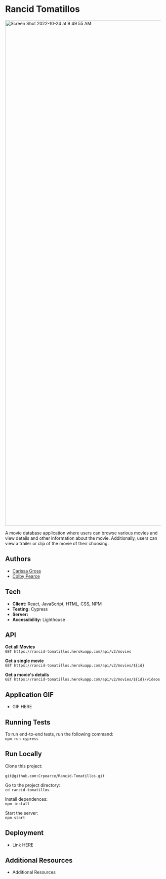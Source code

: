 # Rancid Tomatillos
<img width="1634" alt="Screen Shot 2022-10-24 at 9 49 55 AM" src="https://user-images.githubusercontent.com/83977544/197569789-e46617a6-b8e1-4906-a18f-2eb4cc3ec233.png">

A movie database application where users can browse various movies and view details and other information about the movie.  Additionally, users can view a trailer or clip of the movie of their choosing.

## Authors
- [Carissa Gross](https://github.com/carissagross)
- [Colby Pearce](https://github.com/Crpearce)

## Tech
- **Client:** React, JavaScript, HTML, CSS, NPM
- **Testing:** Cypress
- **Server:**
- **Accessibility:** Lighthouse

## API
**Get all Movies**<br>
`GET https://rancid-tomatillos.herokuapp.com/api/v2/movies`

**Get a single movie**<br>
`GET https://rancid-tomatillos.herokuapp.com/api/v2/movies/${id}`

**Get a movie's details**<br>
`GET https://rancid-tomatillos.herokuapp.com/api/v2/movies/${id}/videos`

## Application GIF
- GIF HERE

## Running Tests
To run end-to-end tests, run the following command:<br>
`npm run cypress`

## Run Locally
Clone this project:<br><br>
`git@github.com:Crpearce/Rancid-Tomatillos.git`

Go to the project directory:<br>
`cd rancid-tomatillos`

Install dependences:<br>
`npm install`

Start the server:<br>
`npm start`

## Deployment
- Link HERE

## Additional Resources
- Additional Resources









